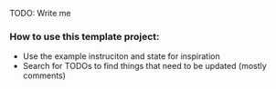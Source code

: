 TODO: Write me

### How to use this template project:

- Use the example instruciton and state for inspiration
- Search for TODOs to find things that need to be updated (mostly comments)
